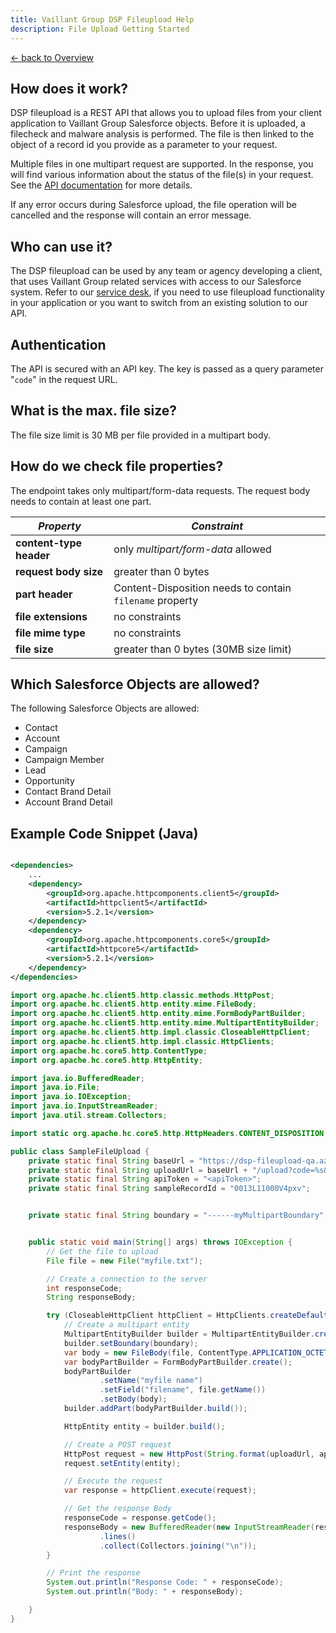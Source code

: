 ```yaml
---
title: Vaillant Group DSP Fileupload Help
description: File Upload Getting Started
---
```


[&larr; back to Overview](/fileupload)

## How does it work?

DSP fileupload is a REST API that allows you to upload files from your client application to Vaillant Group Salesforce
objects.
Before it is uploaded, a filecheck and malware analysis is performed. The file is then linked to the object of a record
id you provide as a parameter to your request.

Multiple files in one multipart request are supported. In the response, you will find various information about the
status of the file(s) in your request. See the [API documentation](fileupload-documentation.html) for more details.

If any error occurs during Salesforce upload, the file operation will be cancelled and the response will contain an
error message.

## Who can use it?

The DSP fileupload can be used by any team or agency developing a client, that uses Vaillant Group related services with
access to our Salesforce system.
Refer to our [service desk](https://service.dsp.vaillant-group.com), if you need to use fileupload functionality in your
application or you want to switch from an existing solution to our API.

## Authentication

The API is secured with an API key. The key is passed as a query parameter "`code`" in the request URL.

## What is the max. file size?

The file size limit is 30 MB per file provided in a multipart body.

## How do we check file properties?

The endpoint takes only multipart/form-data requests. The request body needs to contain at least one part.

| _Property_              | _Constraint_                                             |
|-------------------------|----------------------------------------------------------|
| **content-type header** | only _multipart/form-data_ allowed                       |
| **request body size**   | greater than 0 bytes                                     |
| **part header**         | Content-Disposition needs to contain `filename` property |
| **file extensions**     | no constraints                                           |
| **file mime type**      | no constraints                                           |
| **file size**           | greater than 0 bytes (30MB size limit)                   |

## Which Salesforce Objects are allowed?

The following Salesforce Objects are allowed:

* Contact
* Account
* Campaign
* Campaign Member
* Lead
* Opportunity
* Contact Brand Detail
* Account Brand Detail

## Example Code Snippet (Java)

```xml

<dependencies>
    ...
    <dependency>
        <groupId>org.apache.httpcomponents.client5</groupId>
        <artifactId>httpclient5</artifactId>
        <version>5.2.1</version>
    </dependency>
    <dependency>
        <groupId>org.apache.httpcomponents.core5</groupId>
        <artifactId>httpcore5</artifactId>
        <version>5.2.1</version>
    </dependency>
</dependencies>
```

```java
import org.apache.hc.client5.http.classic.methods.HttpPost;
import org.apache.hc.client5.http.entity.mime.FileBody;
import org.apache.hc.client5.http.entity.mime.FormBodyPartBuilder;
import org.apache.hc.client5.http.entity.mime.MultipartEntityBuilder;
import org.apache.hc.client5.http.impl.classic.CloseableHttpClient;
import org.apache.hc.client5.http.impl.classic.HttpClients;
import org.apache.hc.core5.http.ContentType;
import org.apache.hc.core5.http.HttpEntity;

import java.io.BufferedReader;
import java.io.File;
import java.io.IOException;
import java.io.InputStreamReader;
import java.util.stream.Collectors;

import static org.apache.hc.core5.http.HttpHeaders.CONTENT_DISPOSITION;

public class SampleFileUpload {
    private static final String baseUrl = "https://dsp-fileupload-qa.azurewebsites.net/api/files"; // <-- this is QA, for Prod just omit '-qa' from the hostname
    private static final String uploadUrl = baseUrl + "/upload?code=%s&recordID=%s";
    private static final String apiToken = "<apiToken>";
    private static final String sampleRecordId = "0013L11000V4pxv";


    private static final String boundary = "------myMultipartBoundary"; // this can be an arbitrarily chosen string which just needs to be unique enough to not occur within the body


    public static void main(String[] args) throws IOException {
        // Get the file to upload
        File file = new File("myfile.txt");

        // Create a connection to the server
        int responseCode;
        String responseBody;

        try (CloseableHttpClient httpClient = HttpClients.createDefault()) {
            // Create a multipart entity
            MultipartEntityBuilder builder = MultipartEntityBuilder.create();
            builder.setBoundary(boundary);
            var body = new FileBody(file, ContentType.APPLICATION_OCTET_STREAM);
            var bodyPartBuilder = FormBodyPartBuilder.create();
            bodyPartBuilder
                    .setName("myfile name")
                    .setField("filename", file.getName())
                    .setBody(body);
            builder.addPart(bodyPartBuilder.build());

            HttpEntity entity = builder.build();

            // Create a POST request
            HttpPost request = new HttpPost(String.format(uploadUrl, apiToken, sampleRecordId));
            request.setEntity(entity);

            // Execute the request
            var response = httpClient.execute(request);

            // Get the response Body
            responseCode = response.getCode();
            responseBody = new BufferedReader(new InputStreamReader(response.getEntity().getContent()))
                    .lines()
                    .collect(Collectors.joining("\n"));
        }

        // Print the response
        System.out.println("Response Code: " + responseCode);
        System.out.println("Body: " + responseBody);

    }
}


```

